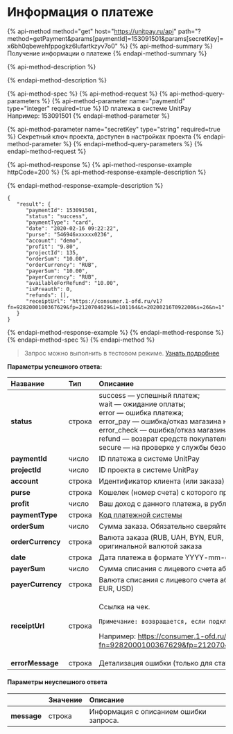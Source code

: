 # Информация о платеже

{% api-method method="get" host="https://unitpay.ru/api" path="?method=getPayment&params\[paymentId\]=153091501&params\[secretKey\]=x6bh0qbewehfppogkz6lufartkzyv7o0" %}
{% api-method-summary %}
Получение информации о платеже
{% endapi-method-summary %}

{% api-method-description %}

{% endapi-method-description %}

{% api-method-spec %}
{% api-method-request %}
{% api-method-query-parameters %}
{% api-method-parameter name="paymentId" type="integer" required=true %}
ID платежа в системе UnitPay  
Например: 153091501
{% endapi-method-parameter %}

{% api-method-parameter name="secretKey" type="string" required=true %}
Секретный ключ проекта, доступен в настройках проекта
{% endapi-method-parameter %}
{% endapi-method-query-parameters %}
{% endapi-method-request %}

{% api-method-response %}
{% api-method-response-example httpCode=200 %}
{% api-method-response-example-description %}

{% endapi-method-response-example-description %}

```
{
   "result": {
      "paymentId": 153091501,
      "status": "success",
      "paymentType": "card",
      "date": "2020-02-16 09:22:22",
      "purse": "546946xxxxxx0236",
      "account": "demo",
      "profit": "9.80",
      "projectId": 135,
      "orderSum": "10.00",
      "orderCurrency": "RUB",
      "payerSum": "10.00",
      "payerCurrency": "RUB",
      "availableForRefund": "10.00",
      "isPreauth": 0,
      "refunds": [],
      "receiptUrl": "https://consumer.1-ofd.ru/v1?fn=9282000100367629&fp=2120704629&i=101164&t=20200216T092200&s=26&n=1"
   }
}
```
{% endapi-method-response-example %}
{% endapi-method-response %}
{% endapi-method-spec %}
{% endapi-method %}

> Запрос можно выполнить в тестовом режиме. [Узнать подробнее](../other/test-api.md)

**Параметры успешного ответа:**

<table>
  <thead>
    <tr>
      <th style="text-align:left">&#x41D;&#x430;&#x437;&#x432;&#x430;&#x43D;&#x438;&#x435;</th>
      <th style="text-align:left">&#x422;&#x438;&#x43F;</th>
      <th style="text-align:left">&#x41E;&#x43F;&#x438;&#x441;&#x430;&#x43D;&#x438;&#x435;</th>
    </tr>
  </thead>
  <tbody>
    <tr>
      <td style="text-align:left"><b>status</b>
      </td>
      <td style="text-align:left">&#x441;&#x442;&#x440;&#x43E;&#x43A;&#x430;</td>
      <td style="text-align:left">success &#x2014; &#x443;&#x441;&#x43F;&#x435;&#x448;&#x43D;&#x44B;&#x439;
        &#x43F;&#x43B;&#x430;&#x442;&#x435;&#x436;;
        <br />wait &#x2014; &#x43E;&#x436;&#x438;&#x434;&#x430;&#x43D;&#x438;&#x435;
        &#x43E;&#x43F;&#x43B;&#x430;&#x442;&#x44B;;
        <br />error &#x2014; &#x43E;&#x448;&#x438;&#x431;&#x43A;&#x430; &#x43F;&#x43B;&#x430;&#x442;&#x435;&#x436;&#x430;;
        <br
        />error_pay &#x2014; &#x43E;&#x448;&#x438;&#x431;&#x43A;&#x430;/&#x43E;&#x442;&#x43A;&#x430;&#x437;
        &#x43C;&#x430;&#x433;&#x430;&#x437;&#x438;&#x43D;&#x430; &#x43D;&#x430;
        &#x441;&#x442;&#x430;&#x434;&#x438;&#x438; PAY, &#x432; &#x441;&#x442;&#x430;&#x442;&#x438;&#x441;&#x442;&#x438;&#x43A;&#x435;
        &#x43A;&#x430;&#x43A; &quot;&#x43D;&#x435;&#x437;&#x430;&#x432;&#x435;&#x440;&#x448;&#x435;&#x43D;&quot;;
        <br
        />error_check &#x2014; &#x43E;&#x448;&#x438;&#x431;&#x43A;&#x430;/&#x43E;&#x442;&#x43A;&#x430;&#x437;
        &#x43C;&#x430;&#x433;&#x430;&#x437;&#x438;&#x43D;&#x430; &#x43D;&#x430;
        &#x441;&#x442;&#x430;&#x434;&#x438;&#x438; CHECK, &#x432; &#x441;&#x442;&#x430;&#x442;&#x438;&#x441;&#x442;&#x438;&#x43A;&#x435;
        &#x43A;&#x430;&#x43A; &quot;&#x43E;&#x442;&#x43A;&#x43B;&#x43E;&#x43D;&#x435;&#x43D;&quot;;
        <br
        />refund &#x2014; &#x432;&#x43E;&#x437;&#x432;&#x440;&#x430;&#x442; &#x441;&#x440;&#x435;&#x434;&#x441;&#x442;&#x432;
        &#x43F;&#x43E;&#x43A;&#x443;&#x43F;&#x430;&#x442;&#x435;&#x43B;&#x44E;;
        <br
        />secure &#x2014; &#x43D;&#x430; &#x43F;&#x440;&#x43E;&#x432;&#x435;&#x440;&#x43A;&#x435;
        &#x443; &#x441;&#x43B;&#x443;&#x436;&#x431;&#x44B; &#x431;&#x435;&#x437;&#x43E;&#x43F;&#x430;&#x441;&#x43D;&#x43E;&#x441;&#x442;&#x438;
        &#x431;&#x430;&#x43D;&#x43A;&#x430;.</td>
    </tr>
    <tr>
      <td style="text-align:left"><b>paymentId</b> 
      </td>
      <td style="text-align:left">&#x447;&#x438;&#x441;&#x43B;&#x43E;</td>
      <td style="text-align:left">ID &#x43F;&#x43B;&#x430;&#x442;&#x435;&#x436;&#x430; &#x432; &#x441;&#x438;&#x441;&#x442;&#x435;&#x43C;&#x435;
        UnitPay</td>
    </tr>
    <tr>
      <td style="text-align:left"><b>projectId</b> 
      </td>
      <td style="text-align:left">&#x447;&#x438;&#x441;&#x43B;&#x43E;</td>
      <td style="text-align:left">ID &#x43F;&#x440;&#x43E;&#x435;&#x43A;&#x442;&#x430; &#x432; &#x441;&#x438;&#x441;&#x442;&#x435;&#x43C;&#x435;
        UnitPay</td>
    </tr>
    <tr>
      <td style="text-align:left"><b>account</b> 
      </td>
      <td style="text-align:left">&#x441;&#x442;&#x440;&#x43E;&#x43A;&#x430;</td>
      <td style="text-align:left">&#x418;&#x434;&#x435;&#x43D;&#x442;&#x438;&#x444;&#x438;&#x43A;&#x430;&#x442;&#x43E;&#x440;
        &#x43A;&#x43B;&#x438;&#x435;&#x43D;&#x442;&#x430; (&#x438;&#x43B;&#x438;
        &#x437;&#x430;&#x43A;&#x430;&#x437;&#x430;) &#x432; &#x441;&#x438;&#x441;&#x442;&#x435;&#x43C;&#x435;
        &#x43F;&#x430;&#x440;&#x442;&#x43D;&#x435;&#x440;&#x430;</td>
    </tr>
    <tr>
      <td style="text-align:left"><b>purse</b> 
      </td>
      <td style="text-align:left">&#x441;&#x442;&#x440;&#x43E;&#x43A;&#x430;</td>
      <td style="text-align:left">&#x41A;&#x43E;&#x448;&#x435;&#x43B;&#x435;&#x43A; (&#x43D;&#x43E;&#x43C;&#x435;&#x440;
        &#x441;&#x447;&#x435;&#x442;&#x430;) &#x441; &#x43A;&#x43E;&#x442;&#x43E;&#x440;&#x43E;&#x433;&#x43E;
        &#x43F;&#x440;&#x43E;&#x438;&#x437;&#x432;&#x43E;&#x434;&#x438;&#x43B;&#x430;&#x441;&#x44C;
        &#x43E;&#x43F;&#x43B;&#x430;&#x442;&#x430;</td>
    </tr>
    <tr>
      <td style="text-align:left"><b>profit</b>
      </td>
      <td style="text-align:left">&#x447;&#x438;&#x441;&#x43B;&#x43E;</td>
      <td style="text-align:left">&#x412;&#x430;&#x448; &#x434;&#x43E;&#x445;&#x43E;&#x434; &#x441; &#x434;&#x430;&#x43D;&#x43D;&#x43E;&#x433;&#x43E;
        &#x43F;&#x43B;&#x430;&#x442;&#x435;&#x436;&#x430;, &#x432; &#x440;&#x443;&#x431;&#x43B;&#x44F;&#x445;</td>
    </tr>
    <tr>
      <td style="text-align:left"><b>paymentType</b>
      </td>
      <td style="text-align:left">&#x441;&#x442;&#x440;&#x43E;&#x43A;&#x430;</td>
      <td style="text-align:left"><a href="../book-of-reference/payment-system-codes.md">&#x41A;&#x43E;&#x434; &#x43F;&#x43B;&#x430;&#x442;&#x435;&#x436;&#x43D;&#x43E;&#x439; &#x441;&#x438;&#x441;&#x442;&#x435;&#x43C;&#x44B;</a>
      </td>
    </tr>
    <tr>
      <td style="text-align:left"><b>orderSum</b>
      </td>
      <td style="text-align:left">&#x447;&#x438;&#x441;&#x43B;&#x43E;</td>
      <td style="text-align:left">&#x421;&#x443;&#x43C;&#x43C;&#x430; &#x437;&#x430;&#x43A;&#x430;&#x437;&#x430;.
        &#x41E;&#x431;&#x44F;&#x437;&#x430;&#x442;&#x435;&#x43B;&#x44C;&#x43D;&#x43E;
        &#x441;&#x432;&#x435;&#x440;&#x44F;&#x439;&#x442;&#x435; &#x434;&#x430;&#x43D;&#x43D;&#x43E;&#x435;
        &#x437;&#x43D;&#x430;&#x447;&#x435;&#x43D;&#x438;&#x435; &#x441; &#x43E;&#x440;&#x438;&#x433;&#x438;&#x43D;&#x430;&#x43B;&#x44C;&#x43D;&#x43E;&#x439;
        &#x441;&#x443;&#x43C;&#x43C;&#x43E;&#x439; &#x437;&#x430;&#x43A;&#x430;&#x437;&#x430;</td>
    </tr>
    <tr>
      <td style="text-align:left"><b>orderCurrency</b>
      </td>
      <td style="text-align:left">&#x441;&#x442;&#x440;&#x43E;&#x43A;&#x430;</td>
      <td style="text-align:left">&#x412;&#x430;&#x43B;&#x44E;&#x442;&#x430; &#x437;&#x430;&#x43A;&#x430;&#x437;&#x430;
        (RUB, UAH, BYN, EUR, USD). &#x41E;&#x431;&#x44F;&#x437;&#x430;&#x442;&#x435;&#x43B;&#x44C;&#x43D;&#x43E;
        &#x441;&#x432;&#x435;&#x440;&#x44F;&#x439;&#x442;&#x435; &#x434;&#x430;&#x43D;&#x43D;&#x43E;&#x435;
        &#x437;&#x43D;&#x430;&#x447;&#x435;&#x43D;&#x438;&#x435; &#x441; &#x43E;&#x440;&#x438;&#x433;&#x438;&#x43D;&#x430;&#x43B;&#x44C;&#x43D;&#x43E;&#x439;
        &#x432;&#x430;&#x43B;&#x44E;&#x442;&#x43E;&#x439; &#x437;&#x430;&#x43A;&#x430;&#x437;&#x430;</td>
    </tr>
    <tr>
      <td style="text-align:left"><b>date</b>
      </td>
      <td style="text-align:left">&#x441;&#x442;&#x440;&#x43E;&#x43A;&#x430;</td>
      <td style="text-align:left">&#x414;&#x430;&#x442;&#x430; &#x43F;&#x43B;&#x430;&#x442;&#x435;&#x436;&#x430;
        &#x432; &#x444;&#x43E;&#x440;&#x43C;&#x430;&#x442;&#x435; YYYY-mm-dd HH:ii:ss
        (&#x43D;&#x430;&#x43F;&#x440;&#x438;&#x43C;&#x435;&#x440; 2012-10-01 12:32:00)</td>
    </tr>
    <tr>
      <td style="text-align:left"><b>payerSum</b>
      </td>
      <td style="text-align:left">&#x447;&#x438;&#x441;&#x43B;&#x43E;</td>
      <td style="text-align:left">&#x421;&#x443;&#x43C;&#x43C;&#x430; &#x441;&#x43F;&#x438;&#x441;&#x430;&#x43D;&#x438;&#x44F;
        &#x441; &#x43B;&#x438;&#x446;&#x435;&#x432;&#x43E;&#x433;&#x43E; &#x441;&#x447;&#x435;&#x442;&#x430;
        &#x430;&#x431;&#x43E;&#x43D;&#x435;&#x43D;&#x442;&#x430;</td>
    </tr>
    <tr>
      <td style="text-align:left"><b>payerCurrency</b>
      </td>
      <td style="text-align:left">&#x441;&#x442;&#x440;&#x43E;&#x43A;&#x430;</td>
      <td style="text-align:left">&#x412;&#x430;&#x43B;&#x44E;&#x442;&#x430; &#x441;&#x43F;&#x438;&#x441;&#x430;&#x43D;&#x438;&#x44F;
        &#x441; &#x43B;&#x438;&#x446;&#x435;&#x432;&#x43E;&#x433;&#x43E; &#x441;&#x447;&#x435;&#x442;&#x430;
        &#x430;&#x431;&#x43E;&#x43D;&#x435;&#x43D;&#x442;&#x430; &#x43F;&#x43E;
        &#x441;&#x442;&#x430;&#x43D;&#x434;&#x430;&#x440;&#x442;&#x443; ISO 4217
        (RUB, UAH, BYN, EUR, USD)</td>
    </tr>
    <tr>
      <td style="text-align:left"><b>receiptUrl</b>
      </td>
      <td style="text-align:left">&#x441;&#x442;&#x440;&#x43E;&#x43A;&#x430;</td>
      <td style="text-align:left">
        <p>&#x421;&#x441;&#x44B;&#x43B;&#x43A;&#x430; &#x43D;&#x430; &#x447;&#x435;&#x43A;.</p>
        <p><code>&#x41F;&#x440;&#x438;&#x43C;&#x435;&#x447;&#x430;&#x43D;&#x438;&#x435;: &#x432;&#x43E;&#x437;&#x432;&#x440;&#x430;&#x449;&#x430;&#x435;&#x442;&#x441;&#x44F;, &#x435;&#x441;&#x43B;&#x438; &#x43F;&#x43E;&#x434;&#x43A;&#x43B;&#x44E;&#x447;&#x435;&#x43D;&#x430; &#x43A;&#x430;&#x441;&#x441;&#x430; &#x42E;&#x43D;&#x438;&#x442;.&#x427;&#x435;&#x43A;&#x438;, &#x410;&#x442;&#x43E;&#x43B; &#x438;&#x43B;&#x438; e-comm.</code>
        </p>
        <p>&#x41D;&#x430;&#x43F;&#x440;&#x438;&#x43C;&#x435;&#x440;: <a href="https://consumer.1-ofd.ru/v1?fn=9282000100367629&amp;fp=2120704629&amp;i=101164&amp;t=20200216T092200&amp;s=26&amp;n=1">https://consumer.1-ofd.ru/v1?fn=9282000100367629&amp;fp=2120704629&amp;i=101164&amp;t=20200216T092200&amp;s=26&amp;n=1</a>
        </p>
      </td>
    </tr>
    <tr>
      <td style="text-align:left"><b>errorMessage</b>
      </td>
      <td style="text-align:left">&#x441;&#x442;&#x440;&#x43E;&#x43A;&#x430;</td>
      <td style="text-align:left">&#x414;&#x435;&#x442;&#x430;&#x43B;&#x438;&#x437;&#x430;&#x446;&#x438;&#x44F;
        &#x43E;&#x448;&#x438;&#x431;&#x43A;&#x438; (&#x442;&#x43E;&#x43B;&#x44C;&#x43A;&#x43E;
        &#x434;&#x43B;&#x44F; &#x441;&#x442;&#x430;&#x442;&#x443;&#x441;&#x430;
        error)</td>
    </tr>
  </tbody>
</table>



#### Параметры неуспешного ответа

|  | Значение | Описание |
| :--- | :--- | :--- |
| **message** | строка | Информация с описанием ошибки запроса. |

